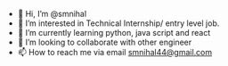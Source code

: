- 👋 Hi, I’m @smnihal
- 👀 I’m interested in Technical Internship/ entry level job.
- 🌱 I’m currently learning python, java script and react
- 💞️ I’m looking to collaborate with other engineer
- 📫 How to reach me via email smnihal44@gmail.com

<!---
smnihal/smnihal is a ✨ special ✨ repository because its `README.md` (this file) appears on your GitHub profile.
You can click the Preview link to take a look at your changes.
--->
